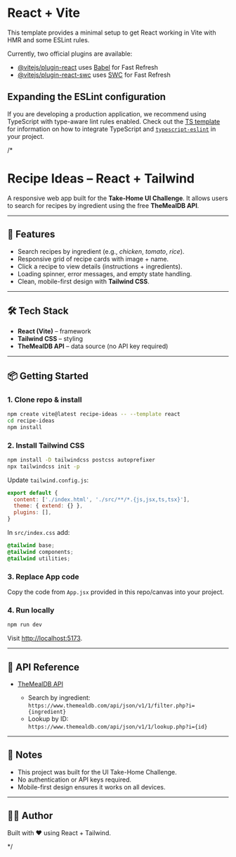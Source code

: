 # React + Vite

This template provides a minimal setup to get React working in Vite with HMR and some ESLint rules.

Currently, two official plugins are available:

- [@vitejs/plugin-react](https://github.com/vitejs/vite-plugin-react/blob/main/packages/plugin-react) uses [Babel](https://babeljs.io/) for Fast Refresh
- [@vitejs/plugin-react-swc](https://github.com/vitejs/vite-plugin-react/blob/main/packages/plugin-react-swc) uses [SWC](https://swc.rs/) for Fast Refresh

## Expanding the ESLint configuration

If you are developing a production application, we recommend using TypeScript with type-aware lint rules enabled. Check out the [TS template](https://github.com/vitejs/vite/tree/main/packages/create-vite/template-react-ts) for information on how to integrate TypeScript and [`typescript-eslint`](https://typescript-eslint.io) in your project.



/*   

# Recipe Ideas – React + Tailwind

A responsive web app built for the **Take-Home UI Challenge**. It allows users to search for recipes by ingredient using the free **TheMealDB API**.

---

## 🚀 Features

* Search recipes by ingredient (e.g., *chicken*, *tomato*, *rice*).
* Responsive grid of recipe cards with image + name.
* Click a recipe to view details (instructions + ingredients).
* Loading spinner, error messages, and empty state handling.
* Clean, mobile-first design with **Tailwind CSS**.

---

## 🛠️ Tech Stack

* **React (Vite)** – framework
* **Tailwind CSS** – styling
* **TheMealDB API** – data source (no API key required)

---

## 📦 Getting Started

### 1. Clone repo & install

```bash
npm create vite@latest recipe-ideas -- --template react
cd recipe-ideas
npm install
```

### 2. Install Tailwind CSS

```bash
npm install -D tailwindcss postcss autoprefixer
npx tailwindcss init -p
```

Update `tailwind.config.js`:

```js
export default {
  content: ['./index.html', './src/**/*.{js,jsx,ts,tsx}'],
  theme: { extend: {} },
  plugins: [],
}
```

In `src/index.css` add:

```css
@tailwind base;
@tailwind components;
@tailwind utilities;
```

### 3. Replace App code

Copy the code from `App.jsx` provided in this repo/canvas into your project.

### 4. Run locally

```bash
npm run dev
```

Visit [http://localhost:5173](http://localhost:5173).

---



## 📖 API Reference

* [TheMealDB API](https://www.themealdb.com/api.php)

  * Search by ingredient: `https://www.themealdb.com/api/json/v1/1/filter.php?i={ingredient}`
  * Lookup by ID: `https://www.themealdb.com/api/json/v1/1/lookup.php?i={id}`

---

## 📌 Notes

* This project was built for the UI Take-Home Challenge.
* No authentication or API keys required.
* Mobile-first design ensures it works on all devices.

---

## 👨‍💻 Author

Built with ❤️ using React + Tailwind.


*/